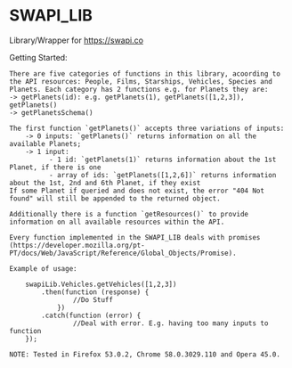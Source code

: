 # SWAPI_LIB
Library/Wrapper for https://swapi.co

Getting Started:

	There are five categories of functions in this library, acoording to the API resources: People, Films, Starships, Vehicles, Species and Planets. Each category has 2 functions e.g. for Planets they are:
	-> getPlanets(id): e.g. getPlanets(1), getPlanets([1,2,3]), getPlanets()
	-> getPlanetsSchema()

    The first function `getPlanets()` accepts three variations of inputs:
	    -> 0 inputs: `getPlanets()` returns information on all the available Planets;
		-> 1 input: 
		      - 1 id: `getPlanets(1)` returns information about the 1st Planet, if there is one
			  - array of ids: `getPlanets([1,2,6])` returns information about the 1st, 2nd and 6th Planet, if they exist
	If some Planet if queried and does not exist, the error "404 Not found" will still be appended to the returned object.

	Additionally there is a function `getResources()` to provide information on all available resources within the API.

	Every function implemented in the SWAPI_LIB deals with promises (https://developer.mozilla.org/pt-PT/docs/Web/JavaScript/Reference/Global_Objects/Promise).
	
	Example of usage:

		swapiLib.Vehicles.getVehicles([1,2,3])
			.then(function (response) {
					//Do Stuff
				})
			.catch(function (error) {
					//Deal with error. E.g. having too many inputs to function
		});
	
	NOTE: Tested in Firefox 53.0.2, Chrome 58.0.3029.110 and Opera 45.0.
	
	    